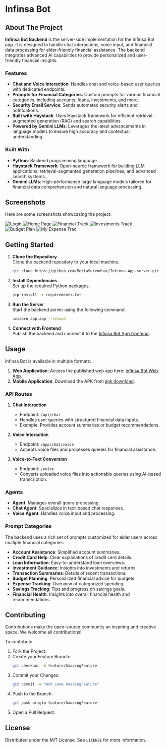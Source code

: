# Infinsa Bot  

## About The Project 

**Infinsa Bot Backend** is the server-side implementation for the Infinsa Bot app. It is designed to handle chat interactions, voice input, and financial data processing for elder-friendly financial assistance. The backend integrates advanced AI capabilities to provide personalized and user-friendly financial insights.

### **Features**  

- **Chat and Voice Interaction**: Handles chat and voice-based user queries with dedicated endpoints.  
- **Prompts for Financial Categories**: Custom prompts for various financial categories, including accounts, loans, investments, and more.  
- **Security Email Service**: Sends automated security alerts and notifications.  
- **Built with Haystack**: Uses Haystack framework for efficient retrieval-augmented generation (RAG) and search capabilities.  
- **Powered by Gemini LLMs**: Leverages the latest advancements in language models to ensure high accuracy and contextual understanding.

### **Built With**  

- **Python**: Backend programming language.  
- **Haystack Framework**: Open-source framework for building LLM applications, retrieval-augmented generation pipelines, and advanced search systems.  
- **Gemini LLMs**: High-performance large language models tailored for financial data comprehension and natural language processing.  

## Screenshots

Here are some screenshots showcasing the project:

![Login](https://github.com/MettaSurendhar/Infinsa-App/blob/74d785fb3263b5a9db16e7d35372010f88fb99c1/screenshots/1732558166161.jpeg)
![Home Page](https://github.com/MettaSurendhar/Infinsa-App/blob/74d785fb3263b5a9db16e7d35372010f88fb99c1/screenshots/1732558166181.jpeg)
![Financial Track](https://github.com/MettaSurendhar/Infinsa-App/blob/74d785fb3263b5a9db16e7d35372010f88fb99c1/screenshots/1732558165904.jpeg)
![Investments Track](https://github.com/MettaSurendhar/Infinsa-App/blob/74d785fb3263b5a9db16e7d35372010f88fb99c1/screenshots/1732558165935.jpeg)
![Budget Plan](https://github.com/MettaSurendhar/Infinsa-App/blob/74d785fb3263b5a9db16e7d35372010f88fb99c1/screenshots/1732558166125.jpeg)
![My Expense Trac](https://github.com/MettaSurendhar/Infinsa-App/blob/74d785fb3263b5a9db16e7d35372010f88fb99c1/screenshots/1732558166151.jpeg)

## **Getting Started**  

1. **Clone the Repository**  
   Clone the backend repository to your local machine.  
   ```bash
   git clone https://github.com/MettaSurendhar/Infinsa-App-server.git
   ```

2. **Install Dependencies**  
   Set up the required Python packages.  
   ```bash
   pip install -r requirements.txt
   ```

3. **Run the Server**  
   Start the backend server using the following command:  
   ```bash
   uvicorn app:app --reload
   ```

4. **Connect with Frontend**  
   Publish the backend and connect it to the [Infinsa Bot App frontend](https://github.com/MettaSurendhar/Infinsa-App).

## **Usage**  

Infinsa Bot is available in multiple formats:  
1. **Web Application**: Access the published web app here: [Infinsa Bot Web App](https://infinsa-bot-app.flutterflow.app/).  
2. **Mobile Application**: Download the APK from [apk download](https://github.com/MettaSurendhar/Infinsa-App/releases/download/v0.1.0-alpha/Infinsa.App-release.apk).


### **API Routes**  

1. **Chat Interaction**  
   - Endpoint: `/api/chat`  
   - Handles user queries with structured financial data inputs.  
   - Example: Provides account summaries or budget recommendations.  

2. **Voice Interaction**  
   - Endpoint: `/app/chat/voice`  
   - Accepts voice files and processes queries for financial assistance.  

3. **Voice-to-Text Conversion**  
   - Endpoint: `/voice`  
   - Converts uploaded voice files into actionable queries using AI-based transcription.  

### **Agents**  

- **Agent**: Manages overall query processing.  
- **Chat Agent**: Specializes in text-based chat responses.  
- **Voice Agent**: Handles voice input and processing.  


### **Prompt Categories**  

The backend uses a rich set of prompts customized for elder users across multiple financial categories:  

- **Account Assistance**: Simplified account summaries.  
- **Credit Card Help**: Clear explanations of credit card details.  
- **Loan Information**: Easy-to-understand loan overviews.  
- **Investment Guidance**: Insights into investments and returns.  
- **Transaction Summaries**: Details of recent transactions.  
- **Budget Planning**: Personalized financial advice for budgets.  
- **Expense Tracking**: Overview of categorized spending.  
- **Savings Tracking**: Tips and progress on savings goals.  
- **Financial Health**: Insights into overall financial health and recommendations.

## Contributing  
Contributions make the open-source community an inspiring and creative space. We welcome all contributions!  

To contribute:  
1. Fork the Project.  
2. Create your Feature Branch:  
   ```bash  
   git checkout -b feature/AmazingFeature  
   ```  
3. Commit your Changes:  
   ```bash  
   git commit -m "Add some AmazingFeature"  
   ```  
4. Push to the Branch:  
   ```bash  
   git push origin feature/AmazingFeature  
   ```  
5. Open a Pull Request.  

## License  
Distributed under the MIT License. See `LICENSE` for more information. 

